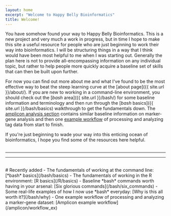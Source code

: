 ```yaml
---
layout: home
excerpt: "Welcome to Happy Belly Bioinformatics"
title: Welcome!
---
```

You have somehow found your way to Happy Belly Bioinformatics. This is a new project and very much a work in progress, but in time I hope to make this site a useful resource for people who are just beginning to work their way into bioinformatics. I will be structuring things in a way that I think would have been most helpful to me when I was starting out. Generally the plan here is not to provide all-encompassing information on any individual topic, but rather to help people more quickly acquire a baseline set of skills that can then be built upon further. 

For now you can find out more about me and what I've found to be the most effective way to beat the steep learning curve at the [about page]({{ site.url }}/about/). If you are new to working in a command-line environment, you should check out the [*bash* area]({{ site.url }}/bash/) for some baseline information and terminology and then run through the [*bash* basics]({{ site.url }}/bash/basics) walkthrough to get the fundamentals down. The [amplicon analysis section](/amplicon/) contains similar baseline information on marker-gene analysis and then one [example workflow](/amplicon/workflow_ex) of processing and analyzing tag data from start to finish. 

If you're just beginning to wade your way into this enticing ocean of bioinformatics, I hope you find some of the resources here helpful. 
<br>
<br>

--- 
---
<br>
# Recently added
- The fundamentals of working at the command line: [*bash* basics](/bash/basics)
- The fundamentals of working in the R environment: [R basics](/R/basics)
- Baseline *bash* commands worth having in your arsenal: [Six glorious commands](/bash/six_commands)
- Some real-life examples of how I now use *bash* everyday: [Why is this all worth it?](/bash/why)
- One example workflow of processing and analyzing a marker-gene dataset: [Amplicon example workflow](/amplicon/workflow_ex)

